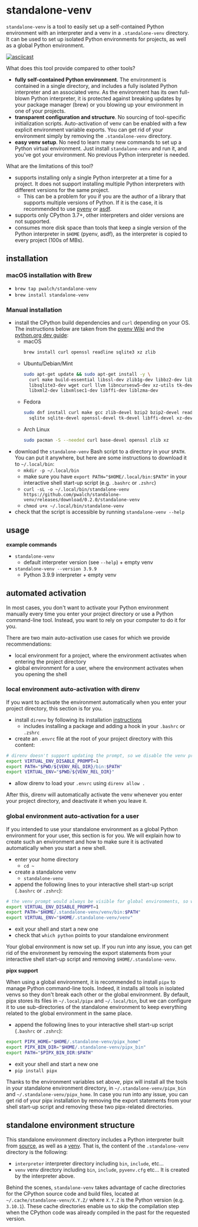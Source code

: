 # standalone-venv

`standalone-venv` is a tool to easily set up a self-contained Python environment with an interpreter and a venv in a `.standalone-venv` directory. It can be used to set up isolated Python environments for projects, as well as a global Python environment.

[![asciicast](https://asciinema.org/a/455461.svg)](https://asciinema.org/a/455461)

What does this tool provide compared to other tools?
* **fully self-contained Python environment**. The environment is contained in a single directory, and includes a fully isolated Python interpreter and an associated venv. As the environment has its own full-blown Python interpreter, it is protected against breaking updates by your package manager (brew) or you blowing up your environment in one of your projects.
* **transparent configuration and structure**. No sourcing of tool-specific initialization scripts. Auto-activation of venv can be enabled with a few explicit environment variable exports. You can get rid of your environment simply by removing the `.standalone-venv` directory.
* **easy venv setup**. No need to learn many new commands to set up a Python virtual environment. Just install `standalone-venv` and run it, and you've got your environment. No previous Python interpreter is needed.

What are the limitations of this tool?
* supports installing only a single Python interpreter at a time for a project. It does not support installing multiple Python interpreters with different versions for the same project.
  * This can be a problem for you if you are the author of a library that supports multiple versions of Python. If it is the case, it is recommended to use [pyenv](https://github.com/pyenv/pyenv) or [asdf](https://github.com/asdf-vm/asdf).
* supports only CPython 3.7+, other interpreters and older versions are not supported.
* consumes more disk space than tools that keep a single version of the Python interpreter in `$HOME` (pyenv, asdf), as the interpreter is copied to every project (100s of MBs).

## installation

### macOS installation with Brew

* `brew tap pwalch/standalone-venv`
* `brew install standalone-venv`

### Manual installation

* install the CPython build dependencies and `curl` depending on your OS. The instructions below are taken from the [pyenv Wiki](https://github.com/pyenv/pyenv/wiki#suggested-build-environment) and the [python.org dev guide](https://devguide.python.org/setup/#install-dependencies):
  * macOS
    ```bash
    brew install curl openssl readline sqlite3 xz zlib
    ```
  * Ubuntu/Debian/Mint
    ```bash
    sudo apt-get update && sudo apt-get install -y \
      curl make build-essential libssl-dev zlib1g-dev libbz2-dev libreadline-dev \
      libsqlite3-dev wget curl llvm libncursesw5-dev xz-utils tk-dev \
      libxml2-dev libxmlsec1-dev libffi-dev liblzma-dev
    ```
  * Fedora
    ```bash
    sudo dnf install curl make gcc zlib-devel bzip2 bzip2-devel readline-devel \
      sqlite sqlite-devel openssl-devel tk-devel libffi-devel xz-devel
    ```
  * Arch Linux
    ```bash
    sudo pacman -S --needed curl base-devel openssl zlib xz
    ```
* download the `standalone-venv` Bash script to a directory in your `$PATH`. You can put it anywhere, but here are some instructions to download it to `~/.local/bin`:
  * `mkdir -p ~/.local/bin`
  * make sure you have `export PATH="$HOME/.local/bin:$PATH"` in your interactive shell start-up script (e.g. `.bashrc` or `.zshrc`)
  * `curl -sL -o ~/.local/bin/standalone-venv https://github.com/pwalch/standalone-venv/releases/download/0.2.0/standalone-venv`
  * `chmod u+x ~/.local/bin/standalone-venv`
* check that the script is accessible by running `standalone-venv --help`

## usage

**example commands**

* `standalone-venv`
  * default interpreter version (see `--help`) + empty venv
* `standalone-venv --version 3.9.9`
  * Python 3.9.9 interpreter + empty venv

## automated activation

In most cases, you don't want to activate your Python environment manually every time you enter your project directory or use a Python command-line tool. Instead, you want to rely on your computer to do it for you.

There are two main auto-activation use cases for which we provide recommendations:
* local environment for a project, where the environment activates when entering the project directory
* global environment for a user, where the environment activates when you opening the shell

### local environment auto-activation with direnv

If you want to activate the environment automatically when you enter your project directory, this section is for you.

* install `direnv` by following its installation [instructions](https://direnv.net/docs/installation.html)
  * includes installing a package and adding a hook in your `.bashrc` or `.zshrc`
* create an `.envrc` file at the root of your project directory with this content:

```bash
# direnv doesn't support updating the prompt, so we disable the venv prompt
export VIRTUAL_ENV_DISABLE_PROMPT=1
export PATH="$PWD/${VENV_REL_DIR}/bin:$PATH"
export VIRTUAL_ENV="$PWD/${VENV_REL_DIR}"
```

* allow direnv to load your `.envrc` using `direnv allow .`

After this, direnv will automatically activate the venv whenever you enter your project directory, and deactivate it when you leave it.

### global environment auto-activation for a user

If you intended to use your standalone environment as a global Python environment for your user, this section is for you. We will explain how to create such an environment and how to make sure it is activated automatically when you start a new shell.

* enter your home directory
  * `cd ~`
* create a standalone venv
  * `standalone-venv`
* append the following lines to your interactive shell start-up script (`.bashrc` or `.zshrc`):

```bash
# the venv prompt would always be visible for global environments, so we disable it 
export VIRTUAL_ENV_DISABLE_PROMPT=1
export PATH="$HOME/.standalone-venv/venv/bin:$PATH"
export VIRTUAL_ENV="$HOME/.standalone-venv/venv"
```

* exit your shell and start a new one
* check that `which python` points to your standalone environment

Your global environment is now set up. If you run into any issue, you can get rid of the environment by removing the export statements from your interactive shell start-up script and removing `$HOME/.standalone-venv`.

**pipx support**

When using a global environment, it is recommended to install `pipx` to manage Python command-line tools. Indeed, it installs all tools in isolated venvs so they don't break each other or the global environment. By default, pipx stores its files in `~/.local/pipx` and `~/.local/bin`, but we can configure it to use sub-directories of the standalone environment to keep everything related to the global environment in the same place.

* append the following lines to your interactive shell start-up script (`.bashrc` or `.zshrc`):

```bash
export PIPX_HOME="$HOME/.standalone-venv/pipx_home"
export PIPX_BIN_DIR="$HOME/.standalone-venv/pipx_bin"
export PATH="$PIPX_BIN_DIR:$PATH"
```

* exit your shell and start a new one
* `pip install pipx`

Thanks to the environment variables set above, pipx will install all the tools in your standalone environment directory, in `~/.standalone-venv/pipx_bin` and `~/.standalone-venv/pipx_home`. In case you run into any issue, you can get rid of your pipx installation by removing the export statements from your shell start-up script and removing these two pipx-related directories.

## standalone environment structure

This standalone environment directory includes a Python interpreter built from [source](https://www.python.org/downloads/source/), as well as a [venv](https://docs.python.org/3/library/venv.html). That is, the content of the `.standalone-venv` directory is the following:
* `interpreter` interpreter directory including `bin`, `include`, etc...
* `venv` venv directory including `bin`, `include`, `pyvenv.cfg` etc... It is created by the interpreter above.

Behind the scenes, `standalone-venv` takes advantage of cache directories for the CPython source code and build files, located at `~/.cache/standalone-venv/X.Y.Z/` where `X.Y.Z` is the Python version (e.g. `3.10.1`). These cache directories enable us to skip the compilation step when the CPython code was already compiled in the past for the requested version.
